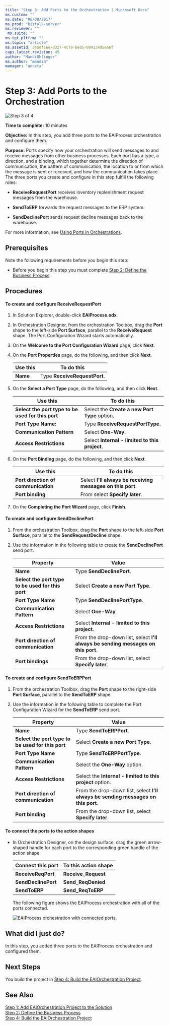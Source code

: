 ```yaml
---
title: "Step 3: Add Ports to the Orchestration | Microsoft Docs"
ms.custom: ""
ms.date: "06/08/2017"
ms.prod: "biztalk-server"
ms.reviewer: ""
 ms.suite: ""
ms.tgt_pltfrm: ""
ms.topic: "article"
ms.assetid: 245df16e-d327-4c79-be85-004134d5ea6f
caps.latest.revision: 45
author: "MandiOhlinger"
ms.author: "mandia"
manager: "anneta"
---
```

# Step 3: Add Ports to the Orchestration
![Step 3 of 4](../adapters-and-accelerators/adapter-oracle-ebs/media/step-3of4.gif "Step_3of4")  
  
 **Time to complete:** 10 minutes  
  
 **Objective:** In this step, you add three ports to the EAIProcess orchestration and configure them.  
  
 **Purpose:** Ports specify how your orchestration will send messages to and receive messages from other business processes. Each port has a type, a direction, and a binding, which together determine the direction of communication, the pattern of communication, the location to or from which the message is sent or received, and how the communication takes place. The three ports you create and configure in this step fulfill the following roles:  
  
-   **ReceiveRequestPort** receives inventory replenishment request messages from the warehouse.  
  
-   **SendToERP** forwards the request messages to the ERP system.  
  
-   **SendDeclinePort** sends request decline messages back to the warehouse.  
  
 For more information, see [Using Ports in Orchestrations](../core/using-ports-in-orchestrations.md).  
  
## Prerequisites  
 Note the following requirements before you begin this step:  
  
-   Before you begin this step you must complete [Step 2: Define the Business Process](../core/step-2-define-the-business-process.md).  
  
## Procedures  
  
#### To create and configure ReceiveRequestPort  
  
1.  In Solution Explorer, double-click **EAIProcess.odx**.  
  
2.  In Orchestration Designer, from the orchestration Toolbox, drag the **Port** shape to the left-side **Port Surface**, parallel to the **ReceiveRequest** shape. The Port Configuration Wizard starts automatically.  
  
3.  On the **Welcome to the Port Configuration Wizard** page, click **Next**.  
  
4.  On the **Port Properties** page, do the following, and then click **Next**.  
  
    |Use this|To do this|  
    |--------------|----------------|  
    |**Name**|Type **ReceiveRequestPort**.|  
  
5.  On the **Select a Port Type** page, do the following, and then click **Next**.  
  
    |Use this|To do this|  
    |--------------|----------------|  
    |**Select the port type to be used for this port**|Select the **Create a new Port Type** option.|  
    |**Port Type Name:**|Type **ReceiveRequestPortType**.|  
    |**Communication Pattern**|Select **One-Way**.|  
    |**Access Restrictions**|Select **Internal - limited to this project**.|  
  
6.  On the **Port Binding** page, do the following, and then click **Next**.  
  
    |Use this|To do this|  
    |--------------|----------------|  
    |**Port direction of communication**|Select **I'll always be receiving messages on this port**.|  
    |**Port binding**|From select **Specify later**.|  
  
7.  On the **Completing the Port Wizard** page, click **Finish**.  
  
#### To create and configure SendDeclinePort  
  
1.  From the orchestration Toolbox, drag the **Port** shape to the left-side **Port Surface**, parallel to the **SendRequestDecline** shape.  
  
2.  Use the information in the following table to create the **SendDeclinePort** send port.  
  
    |Property|Value|  
    |--------------|-----------|  
    |**Name**|Type **SendDeclinePort**.|  
    |**Select the port type to be used for this port**|Select **Create a new Port Type**.|  
    |**Port Type Name**|Type **SendDeclinePortType**.|  
    |**Communication Pattern**|Select **One-Way**.|  
    |**Access Restrictions**|Select **Internal - limited to this project**.|  
    |**Port direction of communication**|From the drop-down list, select **I'll always be sending messages on this port**.|  
    |**Port bindings**|From the drop-down list, select **Specify later**.|  
  
#### To create and configure SendToERPPort  
  
1.  From the orchestration Toolbox, drag the **Port** shape to the right-side **Port Surface**, parallel to the **SendToERP** shape.  
  
2.  Use the information in the following table to complete the Port Configuration Wizard for the **SendToERP** send port.  
  
    |Property|Value|  
    |--------------|-----------|  
    |**Name**|Type **SendToERPPort**.|  
    |**Select the port type to be used for this port**|Select **Create a new Port Type**.|  
    |**Port Type Name**|Type **SendToERPPortType**.|  
    |**Communication Pattern**|Select the **One-Way** option.|  
    |**Access Restrictions**|Select the **Internal - limited to this project** option.|  
    |**Port direction of communication**|From the drop-down list, select **I'll always be sending messages on this port**.|  
    |**Port binding**|From the drop-down list, select **Specify later**.|  
  
#### To connect the ports to the action shapes  
  
-   In Orchestration Designer, on the design surface, drag the green arrow-shaped handle for each port to the corresponding green handle of the action shape:  
  
    |Connect this port|To this action shape|  
    |-----------------------|--------------------------|  
    |**ReceiveReqPort**|**Receive_Request**|  
    |**SendDeclinePort**|**Send_ReqDenied**|  
    |**SendToERP**|**Send_ReqToERP**|  
  
     The following figure shows the EAIProcess orchestration with all of the ports connected.  
  
     ![EAIProcess orchestration with connected ports.](../core/media/tut1-eaiprocessportsconnected.gif "Tut1_EAIProcessPortsConnected")  
  
## What did I just do?  
 In this step, you added three ports to the EAIProcess orchestration and configured them.  
  
## Next Steps  
 You build the project in [Step 4: Build the EAIOrchestration Project](../core/step-4-build-the-eaiorchestration-project.md).  
  
## See Also  
 [Step 1: Add EAIOrchestration Project to the Solution](../core/step-1-add-eaiorchestration-project-to-the-solution.md)   
 [Step 2: Define the Business Process](../core/step-2-define-the-business-process.md)   
 [Step 4: Build the EAIOrchestration Project](../core/step-4-build-the-eaiorchestration-project.md)